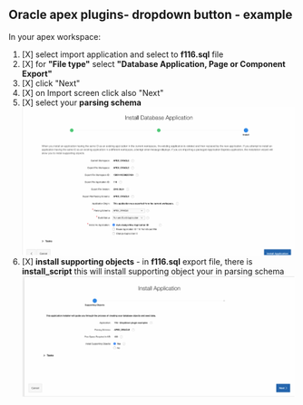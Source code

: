 
## Oracle apex plugins- dropdown button - example
In your apex workspace:
1) [X] select import application and select to **f116.sql** file
2) [X] for **"File type"** select **"Database Application, Page or Component Export"**
3) [X] click "Next"
4) [X] on Import screen click also "Next"
5) [X] select your **parsing schema**
![](https://raw.githubusercontent.com/isabolic/apex-plg-dropdown-btn/master/example/ins_example.png)
6) [X] **install supporting objects** - in **f116.sql** export file, there is **install_script** this will install supporting object your in parsing schema
![](https://raw.githubusercontent.com/isabolic/apex-plg-dropdown-btn/master/example/ins_sup_objects.png)

